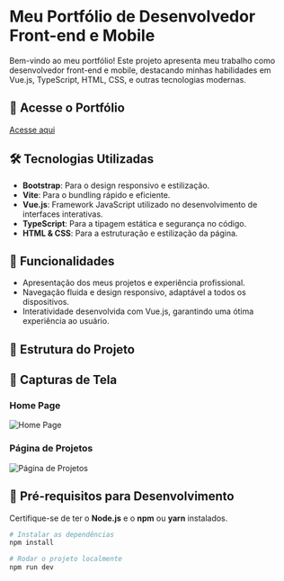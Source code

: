 # Meu Portfólio de Desenvolvedor Front-end e Mobile

Bem-vindo ao meu portfólio! Este projeto apresenta meu trabalho como desenvolvedor front-end e mobile, destacando minhas habilidades em Vue.js, TypeScript, HTML, CSS, e outras tecnologias modernas.

## 🔗 Acesse o Portfólio

[Acesse aqui](https://meu-portfolio.com)

## 🛠 Tecnologias Utilizadas

- **Bootstrap**: Para o design responsivo e estilização.
- **Vite**: Para o bundling rápido e eficiente.
- **Vue.js**: Framework JavaScript utilizado no desenvolvimento de interfaces interativas.
- **TypeScript**: Para a tipagem estática e segurança no código.
- **HTML & CSS**: Para a estruturação e estilização da página.

## 🚀 Funcionalidades

- Apresentação dos meus projetos e experiência profissional.
- Navegação fluida e design responsivo, adaptável a todos os dispositivos.
- Interatividade desenvolvida com Vue.js, garantindo uma ótima experiência ao usuário.

## 📂 Estrutura do Projeto



## 📸 Capturas de Tela

### Home Page
![Home Page](link-para-imagem-home-page.png)

### Página de Projetos
![Página de Projetos](link-para-imagem-projetos.png)

## 📝 Pré-requisitos para Desenvolvimento

Certifique-se de ter o **Node.js** e o **npm** ou **yarn** instalados.

```bash
# Instalar as dependências
npm install

# Rodar o projeto localmente
npm run dev
